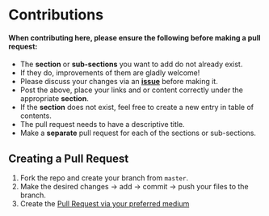 <h1>Contributions</h1>

<h4> When contributing here, please ensure the following before making a pull request: </h4>

- The **section** or **sub-sections** you want to add do not already exist.
- If they do, improvements of them are gladly welcome!
- Please discuss your changes via an **[issue](https://github.com/vinayhegde1990/initial-workstation-config/issues)** before making it.
- Post the above, place your links and or content correctly under the appropriate **section**.
- If the **section** does not exist, feel free to create a new entry in table of contents.
- The pull request needs to have a descriptive title.
- Make a **separate** pull request for each of the sections or sub-sections.

<h2>Creating a Pull Request</h2>

1. Fork the repo and create your branch from `master`.
1. Make the desired changes → add → commit → push your files to the branch.
1. Create the [Pull Request via your preferred medium](https://docs.github.com/en/pull-requests/collaborating-with-pull-requests/proposing-changes-to-your-work-with-pull-requests/creating-a-pull-request)
